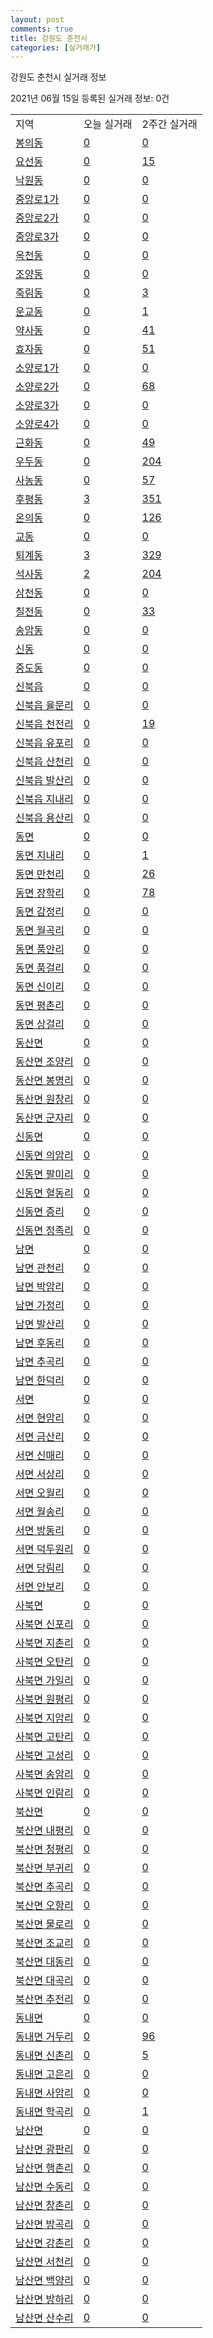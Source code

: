 ```yaml
---
layout: post
comments: true
title: 강원도 춘천시
categories: [실거래가]
---
```


강원도 춘천시 실거래 정보

2021년 06월 15일 등록된 실거래 정보: 0건


<table class="sortable">
  <tr>
    <td>지역</td>
    <td>오늘 실거래</td>
    <td>2주간 실거래</td>
  </tr>

  
  <tr class="item">
    <td><a href="4211010100.html">봉의동</a></td>
    <td><a href="4211010100.html">0</a></td>
    <td><a href="4211010100.html">0</a></td>
  </tr>
    

  <tr class="item">
    <td><a href="4211010200.html">요선동</a></td>
    <td><a href="4211010200.html">0</a></td>
    <td><a href="4211010200.html">15</a></td>
  </tr>
    

  <tr class="item">
    <td><a href="4211010300.html">낙원동</a></td>
    <td><a href="4211010300.html">0</a></td>
    <td><a href="4211010300.html">0</a></td>
  </tr>
    

  <tr class="item">
    <td><a href="4211010400.html">중앙로1가</a></td>
    <td><a href="4211010400.html">0</a></td>
    <td><a href="4211010400.html">0</a></td>
  </tr>
    

  <tr class="item">
    <td><a href="4211010500.html">중앙로2가</a></td>
    <td><a href="4211010500.html">0</a></td>
    <td><a href="4211010500.html">0</a></td>
  </tr>
    

  <tr class="item">
    <td><a href="4211010600.html">중앙로3가</a></td>
    <td><a href="4211010600.html">0</a></td>
    <td><a href="4211010600.html">0</a></td>
  </tr>
    

  <tr class="item">
    <td><a href="4211010700.html">옥천동</a></td>
    <td><a href="4211010700.html">0</a></td>
    <td><a href="4211010700.html">0</a></td>
  </tr>
    

  <tr class="item">
    <td><a href="4211010800.html">조양동</a></td>
    <td><a href="4211010800.html">0</a></td>
    <td><a href="4211010800.html">0</a></td>
  </tr>
    

  <tr class="item">
    <td><a href="4211010900.html">죽림동</a></td>
    <td><a href="4211010900.html">0</a></td>
    <td><a href="4211010900.html">3</a></td>
  </tr>
    

  <tr class="item">
    <td><a href="4211011000.html">운교동</a></td>
    <td><a href="4211011000.html">0</a></td>
    <td><a href="4211011000.html">1</a></td>
  </tr>
    

  <tr class="item">
    <td><a href="4211011100.html">약사동</a></td>
    <td><a href="4211011100.html">0</a></td>
    <td><a href="4211011100.html">41</a></td>
  </tr>
    

  <tr class="item">
    <td><a href="4211011200.html">효자동</a></td>
    <td><a href="4211011200.html">0</a></td>
    <td><a href="4211011200.html">51</a></td>
  </tr>
    

  <tr class="item">
    <td><a href="4211011300.html">소양로1가</a></td>
    <td><a href="4211011300.html">0</a></td>
    <td><a href="4211011300.html">0</a></td>
  </tr>
    

  <tr class="item">
    <td><a href="4211011400.html">소양로2가</a></td>
    <td><a href="4211011400.html">0</a></td>
    <td><a href="4211011400.html">68</a></td>
  </tr>
    

  <tr class="item">
    <td><a href="4211011500.html">소양로3가</a></td>
    <td><a href="4211011500.html">0</a></td>
    <td><a href="4211011500.html">0</a></td>
  </tr>
    

  <tr class="item">
    <td><a href="4211011600.html">소양로4가</a></td>
    <td><a href="4211011600.html">0</a></td>
    <td><a href="4211011600.html">0</a></td>
  </tr>
    

  <tr class="item">
    <td><a href="4211011700.html">근화동</a></td>
    <td><a href="4211011700.html">0</a></td>
    <td><a href="4211011700.html">49</a></td>
  </tr>
    

  <tr class="item">
    <td><a href="4211011800.html">우두동</a></td>
    <td><a href="4211011800.html">0</a></td>
    <td><a href="4211011800.html">204</a></td>
  </tr>
    

  <tr class="item">
    <td><a href="4211011900.html">사농동</a></td>
    <td><a href="4211011900.html">0</a></td>
    <td><a href="4211011900.html">57</a></td>
  </tr>
    

  <tr class="item">
    <td><a href="4211012000.html">후평동</a></td>
    <td><a href="4211012000.html">3</a></td>
    <td><a href="4211012000.html">351</a></td>
  </tr>
    

  <tr class="item">
    <td><a href="4211012100.html">온의동</a></td>
    <td><a href="4211012100.html">0</a></td>
    <td><a href="4211012100.html">126</a></td>
  </tr>
    

  <tr class="item">
    <td><a href="4211012200.html">교동</a></td>
    <td><a href="4211012200.html">0</a></td>
    <td><a href="4211012200.html">0</a></td>
  </tr>
    

  <tr class="item">
    <td><a href="4211012300.html">퇴계동</a></td>
    <td><a href="4211012300.html">3</a></td>
    <td><a href="4211012300.html">329</a></td>
  </tr>
    

  <tr class="item">
    <td><a href="4211012400.html">석사동</a></td>
    <td><a href="4211012400.html">2</a></td>
    <td><a href="4211012400.html">204</a></td>
  </tr>
    

  <tr class="item">
    <td><a href="4211012500.html">삼천동</a></td>
    <td><a href="4211012500.html">0</a></td>
    <td><a href="4211012500.html">0</a></td>
  </tr>
    

  <tr class="item">
    <td><a href="4211012600.html">칠전동</a></td>
    <td><a href="4211012600.html">0</a></td>
    <td><a href="4211012600.html">33</a></td>
  </tr>
    

  <tr class="item">
    <td><a href="4211012700.html">송암동</a></td>
    <td><a href="4211012700.html">0</a></td>
    <td><a href="4211012700.html">0</a></td>
  </tr>
    

  <tr class="item">
    <td><a href="4211012800.html">신동</a></td>
    <td><a href="4211012800.html">0</a></td>
    <td><a href="4211012800.html">0</a></td>
  </tr>
    

  <tr class="item">
    <td><a href="4211012900.html">중도동</a></td>
    <td><a href="4211012900.html">0</a></td>
    <td><a href="4211012900.html">0</a></td>
  </tr>
    

  <tr class="item">
    <td><a href="4211025000.html">신북읍</a></td>
    <td><a href="4211025000.html">0</a></td>
    <td><a href="4211025000.html">0</a></td>
  </tr>
    

  <tr class="item">
    <td><a href="4211025021.html">신북읍 율문리</a></td>
    <td><a href="4211025021.html">0</a></td>
    <td><a href="4211025021.html">0</a></td>
  </tr>
    

  <tr class="item">
    <td><a href="4211025022.html">신북읍 천전리</a></td>
    <td><a href="4211025022.html">0</a></td>
    <td><a href="4211025022.html">19</a></td>
  </tr>
    

  <tr class="item">
    <td><a href="4211025023.html">신북읍 유포리</a></td>
    <td><a href="4211025023.html">0</a></td>
    <td><a href="4211025023.html">0</a></td>
  </tr>
    

  <tr class="item">
    <td><a href="4211025024.html">신북읍 산천리</a></td>
    <td><a href="4211025024.html">0</a></td>
    <td><a href="4211025024.html">0</a></td>
  </tr>
    

  <tr class="item">
    <td><a href="4211025025.html">신북읍 발산리</a></td>
    <td><a href="4211025025.html">0</a></td>
    <td><a href="4211025025.html">0</a></td>
  </tr>
    

  <tr class="item">
    <td><a href="4211025026.html">신북읍 지내리</a></td>
    <td><a href="4211025026.html">0</a></td>
    <td><a href="4211025026.html">0</a></td>
  </tr>
    

  <tr class="item">
    <td><a href="4211025027.html">신북읍 용산리</a></td>
    <td><a href="4211025027.html">0</a></td>
    <td><a href="4211025027.html">0</a></td>
  </tr>
    

  <tr class="item">
    <td><a href="4211031000.html">동면</a></td>
    <td><a href="4211031000.html">0</a></td>
    <td><a href="4211031000.html">0</a></td>
  </tr>
    

  <tr class="item">
    <td><a href="4211031021.html">동면 지내리</a></td>
    <td><a href="4211031021.html">0</a></td>
    <td><a href="4211031021.html">1</a></td>
  </tr>
    

  <tr class="item">
    <td><a href="4211031022.html">동면 만천리</a></td>
    <td><a href="4211031022.html">0</a></td>
    <td><a href="4211031022.html">26</a></td>
  </tr>
    

  <tr class="item">
    <td><a href="4211031023.html">동면 장학리</a></td>
    <td><a href="4211031023.html">0</a></td>
    <td><a href="4211031023.html">78</a></td>
  </tr>
    

  <tr class="item">
    <td><a href="4211031024.html">동면 감정리</a></td>
    <td><a href="4211031024.html">0</a></td>
    <td><a href="4211031024.html">0</a></td>
  </tr>
    

  <tr class="item">
    <td><a href="4211031025.html">동면 월곡리</a></td>
    <td><a href="4211031025.html">0</a></td>
    <td><a href="4211031025.html">0</a></td>
  </tr>
    

  <tr class="item">
    <td><a href="4211031026.html">동면 품안리</a></td>
    <td><a href="4211031026.html">0</a></td>
    <td><a href="4211031026.html">0</a></td>
  </tr>
    

  <tr class="item">
    <td><a href="4211031027.html">동면 품걸리</a></td>
    <td><a href="4211031027.html">0</a></td>
    <td><a href="4211031027.html">0</a></td>
  </tr>
    

  <tr class="item">
    <td><a href="4211031028.html">동면 신이리</a></td>
    <td><a href="4211031028.html">0</a></td>
    <td><a href="4211031028.html">0</a></td>
  </tr>
    

  <tr class="item">
    <td><a href="4211031029.html">동면 평촌리</a></td>
    <td><a href="4211031029.html">0</a></td>
    <td><a href="4211031029.html">0</a></td>
  </tr>
    

  <tr class="item">
    <td><a href="4211031030.html">동면 상걸리</a></td>
    <td><a href="4211031030.html">0</a></td>
    <td><a href="4211031030.html">0</a></td>
  </tr>
    

  <tr class="item">
    <td><a href="4211032000.html">동산면</a></td>
    <td><a href="4211032000.html">0</a></td>
    <td><a href="4211032000.html">0</a></td>
  </tr>
    

  <tr class="item">
    <td><a href="4211032021.html">동산면 조양리</a></td>
    <td><a href="4211032021.html">0</a></td>
    <td><a href="4211032021.html">0</a></td>
  </tr>
    

  <tr class="item">
    <td><a href="4211032022.html">동산면 봉명리</a></td>
    <td><a href="4211032022.html">0</a></td>
    <td><a href="4211032022.html">0</a></td>
  </tr>
    

  <tr class="item">
    <td><a href="4211032023.html">동산면 원창리</a></td>
    <td><a href="4211032023.html">0</a></td>
    <td><a href="4211032023.html">0</a></td>
  </tr>
    

  <tr class="item">
    <td><a href="4211032024.html">동산면 군자리</a></td>
    <td><a href="4211032024.html">0</a></td>
    <td><a href="4211032024.html">0</a></td>
  </tr>
    

  <tr class="item">
    <td><a href="4211033000.html">신동면</a></td>
    <td><a href="4211033000.html">0</a></td>
    <td><a href="4211033000.html">0</a></td>
  </tr>
    

  <tr class="item">
    <td><a href="4211033021.html">신동면 의암리</a></td>
    <td><a href="4211033021.html">0</a></td>
    <td><a href="4211033021.html">0</a></td>
  </tr>
    

  <tr class="item">
    <td><a href="4211033022.html">신동면 팔미리</a></td>
    <td><a href="4211033022.html">0</a></td>
    <td><a href="4211033022.html">0</a></td>
  </tr>
    

  <tr class="item">
    <td><a href="4211033023.html">신동면 혈동리</a></td>
    <td><a href="4211033023.html">0</a></td>
    <td><a href="4211033023.html">0</a></td>
  </tr>
    

  <tr class="item">
    <td><a href="4211033024.html">신동면 증리</a></td>
    <td><a href="4211033024.html">0</a></td>
    <td><a href="4211033024.html">0</a></td>
  </tr>
    

  <tr class="item">
    <td><a href="4211033025.html">신동면 정족리</a></td>
    <td><a href="4211033025.html">0</a></td>
    <td><a href="4211033025.html">0</a></td>
  </tr>
    

  <tr class="item">
    <td><a href="4211034000.html">남면</a></td>
    <td><a href="4211034000.html">0</a></td>
    <td><a href="4211034000.html">0</a></td>
  </tr>
    

  <tr class="item">
    <td><a href="4211034021.html">남면 관천리</a></td>
    <td><a href="4211034021.html">0</a></td>
    <td><a href="4211034021.html">0</a></td>
  </tr>
    

  <tr class="item">
    <td><a href="4211034022.html">남면 박암리</a></td>
    <td><a href="4211034022.html">0</a></td>
    <td><a href="4211034022.html">0</a></td>
  </tr>
    

  <tr class="item">
    <td><a href="4211034023.html">남면 가정리</a></td>
    <td><a href="4211034023.html">0</a></td>
    <td><a href="4211034023.html">0</a></td>
  </tr>
    

  <tr class="item">
    <td><a href="4211034024.html">남면 발산리</a></td>
    <td><a href="4211034024.html">0</a></td>
    <td><a href="4211034024.html">0</a></td>
  </tr>
    

  <tr class="item">
    <td><a href="4211034025.html">남면 후동리</a></td>
    <td><a href="4211034025.html">0</a></td>
    <td><a href="4211034025.html">0</a></td>
  </tr>
    

  <tr class="item">
    <td><a href="4211034026.html">남면 추곡리</a></td>
    <td><a href="4211034026.html">0</a></td>
    <td><a href="4211034026.html">0</a></td>
  </tr>
    

  <tr class="item">
    <td><a href="4211034027.html">남면 한덕리</a></td>
    <td><a href="4211034027.html">0</a></td>
    <td><a href="4211034027.html">0</a></td>
  </tr>
    

  <tr class="item">
    <td><a href="4211035000.html">서면</a></td>
    <td><a href="4211035000.html">0</a></td>
    <td><a href="4211035000.html">0</a></td>
  </tr>
    

  <tr class="item">
    <td><a href="4211035021.html">서면 현암리</a></td>
    <td><a href="4211035021.html">0</a></td>
    <td><a href="4211035021.html">0</a></td>
  </tr>
    

  <tr class="item">
    <td><a href="4211035022.html">서면 금산리</a></td>
    <td><a href="4211035022.html">0</a></td>
    <td><a href="4211035022.html">0</a></td>
  </tr>
    

  <tr class="item">
    <td><a href="4211035023.html">서면 신매리</a></td>
    <td><a href="4211035023.html">0</a></td>
    <td><a href="4211035023.html">0</a></td>
  </tr>
    

  <tr class="item">
    <td><a href="4211035024.html">서면 서상리</a></td>
    <td><a href="4211035024.html">0</a></td>
    <td><a href="4211035024.html">0</a></td>
  </tr>
    

  <tr class="item">
    <td><a href="4211035025.html">서면 오월리</a></td>
    <td><a href="4211035025.html">0</a></td>
    <td><a href="4211035025.html">0</a></td>
  </tr>
    

  <tr class="item">
    <td><a href="4211035026.html">서면 월송리</a></td>
    <td><a href="4211035026.html">0</a></td>
    <td><a href="4211035026.html">0</a></td>
  </tr>
    

  <tr class="item">
    <td><a href="4211035027.html">서면 방동리</a></td>
    <td><a href="4211035027.html">0</a></td>
    <td><a href="4211035027.html">0</a></td>
  </tr>
    

  <tr class="item">
    <td><a href="4211035028.html">서면 덕두원리</a></td>
    <td><a href="4211035028.html">0</a></td>
    <td><a href="4211035028.html">0</a></td>
  </tr>
    

  <tr class="item">
    <td><a href="4211035029.html">서면 당림리</a></td>
    <td><a href="4211035029.html">0</a></td>
    <td><a href="4211035029.html">0</a></td>
  </tr>
    

  <tr class="item">
    <td><a href="4211035030.html">서면 안보리</a></td>
    <td><a href="4211035030.html">0</a></td>
    <td><a href="4211035030.html">0</a></td>
  </tr>
    

  <tr class="item">
    <td><a href="4211036000.html">사북면</a></td>
    <td><a href="4211036000.html">0</a></td>
    <td><a href="4211036000.html">0</a></td>
  </tr>
    

  <tr class="item">
    <td><a href="4211036021.html">사북면 신포리</a></td>
    <td><a href="4211036021.html">0</a></td>
    <td><a href="4211036021.html">0</a></td>
  </tr>
    

  <tr class="item">
    <td><a href="4211036022.html">사북면 지촌리</a></td>
    <td><a href="4211036022.html">0</a></td>
    <td><a href="4211036022.html">0</a></td>
  </tr>
    

  <tr class="item">
    <td><a href="4211036023.html">사북면 오탄리</a></td>
    <td><a href="4211036023.html">0</a></td>
    <td><a href="4211036023.html">0</a></td>
  </tr>
    

  <tr class="item">
    <td><a href="4211036024.html">사북면 가일리</a></td>
    <td><a href="4211036024.html">0</a></td>
    <td><a href="4211036024.html">0</a></td>
  </tr>
    

  <tr class="item">
    <td><a href="4211036025.html">사북면 원평리</a></td>
    <td><a href="4211036025.html">0</a></td>
    <td><a href="4211036025.html">0</a></td>
  </tr>
    

  <tr class="item">
    <td><a href="4211036026.html">사북면 지암리</a></td>
    <td><a href="4211036026.html">0</a></td>
    <td><a href="4211036026.html">0</a></td>
  </tr>
    

  <tr class="item">
    <td><a href="4211036027.html">사북면 고탄리</a></td>
    <td><a href="4211036027.html">0</a></td>
    <td><a href="4211036027.html">0</a></td>
  </tr>
    

  <tr class="item">
    <td><a href="4211036028.html">사북면 고성리</a></td>
    <td><a href="4211036028.html">0</a></td>
    <td><a href="4211036028.html">0</a></td>
  </tr>
    

  <tr class="item">
    <td><a href="4211036029.html">사북면 송암리</a></td>
    <td><a href="4211036029.html">0</a></td>
    <td><a href="4211036029.html">0</a></td>
  </tr>
    

  <tr class="item">
    <td><a href="4211036030.html">사북면 인람리</a></td>
    <td><a href="4211036030.html">0</a></td>
    <td><a href="4211036030.html">0</a></td>
  </tr>
    

  <tr class="item">
    <td><a href="4211038000.html">북산면</a></td>
    <td><a href="4211038000.html">0</a></td>
    <td><a href="4211038000.html">0</a></td>
  </tr>
    

  <tr class="item">
    <td><a href="4211038021.html">북산면 내평리</a></td>
    <td><a href="4211038021.html">0</a></td>
    <td><a href="4211038021.html">0</a></td>
  </tr>
    

  <tr class="item">
    <td><a href="4211038022.html">북산면 청평리</a></td>
    <td><a href="4211038022.html">0</a></td>
    <td><a href="4211038022.html">0</a></td>
  </tr>
    

  <tr class="item">
    <td><a href="4211038023.html">북산면 부귀리</a></td>
    <td><a href="4211038023.html">0</a></td>
    <td><a href="4211038023.html">0</a></td>
  </tr>
    

  <tr class="item">
    <td><a href="4211038024.html">북산면 추곡리</a></td>
    <td><a href="4211038024.html">0</a></td>
    <td><a href="4211038024.html">0</a></td>
  </tr>
    

  <tr class="item">
    <td><a href="4211038025.html">북산면 오항리</a></td>
    <td><a href="4211038025.html">0</a></td>
    <td><a href="4211038025.html">0</a></td>
  </tr>
    

  <tr class="item">
    <td><a href="4211038026.html">북산면 물로리</a></td>
    <td><a href="4211038026.html">0</a></td>
    <td><a href="4211038026.html">0</a></td>
  </tr>
    

  <tr class="item">
    <td><a href="4211038027.html">북산면 조교리</a></td>
    <td><a href="4211038027.html">0</a></td>
    <td><a href="4211038027.html">0</a></td>
  </tr>
    

  <tr class="item">
    <td><a href="4211038028.html">북산면 대동리</a></td>
    <td><a href="4211038028.html">0</a></td>
    <td><a href="4211038028.html">0</a></td>
  </tr>
    

  <tr class="item">
    <td><a href="4211038029.html">북산면 대곡리</a></td>
    <td><a href="4211038029.html">0</a></td>
    <td><a href="4211038029.html">0</a></td>
  </tr>
    

  <tr class="item">
    <td><a href="4211038030.html">북산면 추전리</a></td>
    <td><a href="4211038030.html">0</a></td>
    <td><a href="4211038030.html">0</a></td>
  </tr>
    

  <tr class="item">
    <td><a href="4211039000.html">동내면</a></td>
    <td><a href="4211039000.html">0</a></td>
    <td><a href="4211039000.html">0</a></td>
  </tr>
    

  <tr class="item">
    <td><a href="4211039021.html">동내면 거두리</a></td>
    <td><a href="4211039021.html">0</a></td>
    <td><a href="4211039021.html">96</a></td>
  </tr>
    

  <tr class="item">
    <td><a href="4211039022.html">동내면 신촌리</a></td>
    <td><a href="4211039022.html">0</a></td>
    <td><a href="4211039022.html">5</a></td>
  </tr>
    

  <tr class="item">
    <td><a href="4211039023.html">동내면 고은리</a></td>
    <td><a href="4211039023.html">0</a></td>
    <td><a href="4211039023.html">0</a></td>
  </tr>
    

  <tr class="item">
    <td><a href="4211039024.html">동내면 사암리</a></td>
    <td><a href="4211039024.html">0</a></td>
    <td><a href="4211039024.html">0</a></td>
  </tr>
    

  <tr class="item">
    <td><a href="4211039025.html">동내면 학곡리</a></td>
    <td><a href="4211039025.html">0</a></td>
    <td><a href="4211039025.html">1</a></td>
  </tr>
    

  <tr class="item">
    <td><a href="4211040000.html">남산면</a></td>
    <td><a href="4211040000.html">0</a></td>
    <td><a href="4211040000.html">0</a></td>
  </tr>
    

  <tr class="item">
    <td><a href="4211040022.html">남산면 광판리</a></td>
    <td><a href="4211040022.html">0</a></td>
    <td><a href="4211040022.html">0</a></td>
  </tr>
    

  <tr class="item">
    <td><a href="4211040023.html">남산면 행촌리</a></td>
    <td><a href="4211040023.html">0</a></td>
    <td><a href="4211040023.html">0</a></td>
  </tr>
    

  <tr class="item">
    <td><a href="4211040024.html">남산면 수동리</a></td>
    <td><a href="4211040024.html">0</a></td>
    <td><a href="4211040024.html">0</a></td>
  </tr>
    

  <tr class="item">
    <td><a href="4211040025.html">남산면 창촌리</a></td>
    <td><a href="4211040025.html">0</a></td>
    <td><a href="4211040025.html">0</a></td>
  </tr>
    

  <tr class="item">
    <td><a href="4211040026.html">남산면 방곡리</a></td>
    <td><a href="4211040026.html">0</a></td>
    <td><a href="4211040026.html">0</a></td>
  </tr>
    

  <tr class="item">
    <td><a href="4211040027.html">남산면 강촌리</a></td>
    <td><a href="4211040027.html">0</a></td>
    <td><a href="4211040027.html">0</a></td>
  </tr>
    

  <tr class="item">
    <td><a href="4211040028.html">남산면 서천리</a></td>
    <td><a href="4211040028.html">0</a></td>
    <td><a href="4211040028.html">0</a></td>
  </tr>
    

  <tr class="item">
    <td><a href="4211040029.html">남산면 백양리</a></td>
    <td><a href="4211040029.html">0</a></td>
    <td><a href="4211040029.html">0</a></td>
  </tr>
    

  <tr class="item">
    <td><a href="4211040030.html">남산면 방하리</a></td>
    <td><a href="4211040030.html">0</a></td>
    <td><a href="4211040030.html">0</a></td>
  </tr>
    

  <tr class="item">
    <td><a href="4211040031.html">남산면 산수리</a></td>
    <td><a href="4211040031.html">0</a></td>
    <td><a href="4211040031.html">0</a></td>
  </tr>
    


</table>
    